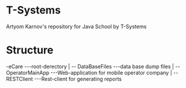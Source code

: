 # T-Systems
Artyom Karnov's repository for Java School by T-Systems
# Structure
  -eCare ---root-derectory
   |
    -- DataBaseFiles ---data base dump files
   |
    -- OperatorMainApp ---Web-application for mobile operator company
   |
    -- RESTClient ---Rest-client for generating reports

